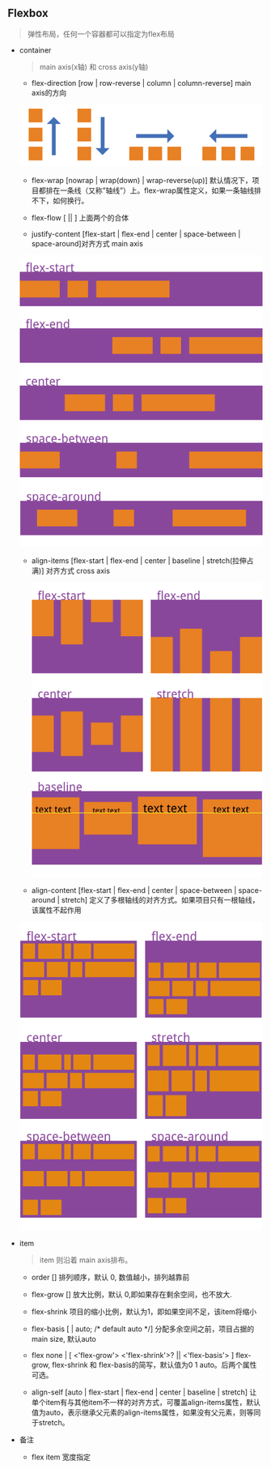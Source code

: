 ## Flexbox

  > 弹性布局，任何一个容器都可以指定为flex布局

* container

  > main axis(x轴) 和 cross axis(y轴)

  - flex-direction [row | row-reverse | column | column-reverse] main axis的方向

  ![](./images/direction.png)

  - flex-wrap [nowrap | wrap(down) | wrap-reverse(up)] 默认情况下，项目都排在一条线（又称”轴线”）上。flex-wrap属性定义，如果一条轴线排不下，如何换行。

  - flex-flow [<flex-direction> || <flex-wrap>] 上面两个的合体

  - justify-content [flex-start | flex-end | center | space-between | space-around]对齐方式 main axis

  ![](./images/justify.png)

  - align-items [flex-start | flex-end | center | baseline | stretch(拉伸占满)] 对齐方式 cross axis

    ![](./images/align.png)

  - align-content [flex-start | flex-end | center | space-between | space-around | stretch] 定义了多根轴线的对齐方式。如果项目只有一根轴线，该属性不起作用

  ![](./images/align-content.png)

* item

  > item 则沿着 main axis排布。

  - order [<integer>] 排列顺序，默认 0, 数值越小，排列越靠前

  - flex-grow [<number>] 放大比例，默认 0,即如果存在剩余空间，也不放大.

  - flex-shrink 项目的缩小比例，默认为1，即如果空间不足，该item将缩小

  - flex-basis [<length> | auto; /* default auto \*/] 分配多余空间之前，项目占据的 main size, 默认auto

  - flex none | [ <'flex-grow'> <'flex-shrink'>? || <'flex-basis'> ] flex-grow, flex-shrink 和 flex-basis的简写，默认值为0 1 auto。后两个属性可选。

  - align-self [auto | flex-start | flex-end | center | baseline | stretch] 让单个item有与其他item不一样的对齐方式，可覆盖align-items属性，默认值为auto，表示继承父元素的align-items属性，如果没有父元素，则等同于stretch。


* 备注

  - flex item 宽度指定
